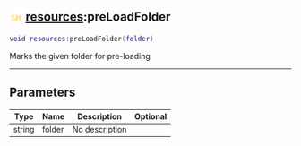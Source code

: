 ## <img src="../../.gitbook/assets/shared.png" width="24" height=24 /> [resources](https://iaswiki.rawr.dev/readme/resources):preLoadFolder

```lua
void resources:preLoadFolder(folder)
```

Marks the given folder for pre-loading

------
## Parameters

| Type   | Name | Description | Optional |
| ------ | ---- | ----------- | -------: |
| string | folder | No description |  |

